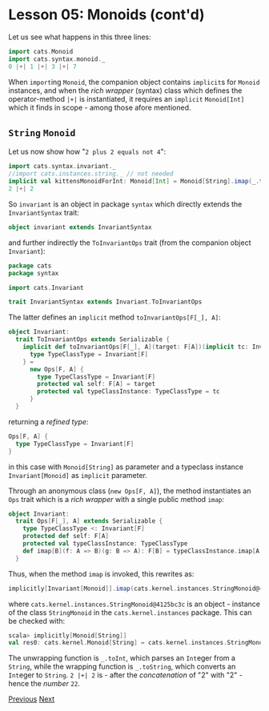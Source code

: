 Lesson 05: Monoids (cont'd)
===========================

Let us see what happens in this three lines:

```Scala
import cats.Monoid
import cats.syntax.monoid._
0 |+| 1 |+| 3 |+| 7
```

When `import`ing `Monoid`, the companion object contains `implicit`s for `Monoid` instances, and when the _rich wrapper_
(syntax) class which defines the operator-method `|+|` is instantiated, it requires an `implicit` `Monoid[Int]` which it
finds in scope - among those afore mentioned.

`String` `Monoid`
-----------------

Let us now show how "`2 plus 2 equals not 4`":

```Scala
import cats.syntax.invariant._
//import cats.instances.string._ // not needed
implicit val kittensMonoidForInt: Monoid[Int] = Monoid[String].imap(_.toInt)(_.toString)
2 |+| 2
```

So `invariant` is an object in package `syntax` which directly extends the `InvariantSyntax` trait:

```Scala
object invariant extends InvariantSyntax
```

and further indirectly the `ToInvariantOps` trait (from the companion object `Invariant`):

```Scala
package cats
package syntax

import cats.Invariant

trait InvariantSyntax extends Invariant.ToInvariantOps
```

The latter defines an `implicit` method `toInvariantOps[F[_], A]`:

```Scala
object Invariant:
  trait ToInvariantOps extends Serializable {
    implicit def toInvariantOps[F[_], A](target: F[A])(implicit tc: Invariant[F]): Ops[F, A] {
      type TypeClassType = Invariant[F]
    } =
      new Ops[F, A] {
        type TypeClassType = Invariant[F]
        protected val self: F[A] = target
        protected val typeClassInstance: TypeClassType = tc
      }
  }
```

returning a _refined type_:

```Scala
Ops[F, A] {
  type TypeClassType = Invariant[F]
}
```

in this case with `Monoid[String]` as parameter and a typeclass instance `Invariant[Monoid]` as `implicit` parameter.

Through an anonymous class (`new Ops[F, A]`), the method instantiates an `Ops` trait which is a _rich wrapper_ with a single
public method `imap`:

```Scala
object Invariant:
  trait Ops[F[_], A] extends Serializable {
    type TypeClassType <: Invariant[F]
    protected def self: F[A]
    protected val typeClassInstance: TypeClassType
    def imap[B](f: A => B)(g: B => A): F[B] = typeClassInstance.imap[A, B](self)(f)(g)
  }
```

Thus, when the method `imap` is invoked, this rewrites as:

```Scala
implicitly[Invariant[Monoid]].imap(cats.kernel.instances.StringMonoid@4125bc3c)(_.toInt)(_.toString)
```

where `cats.kernel.instances.StringMonoid@4125bc3c` is an object - instance of the class `StringMonoid` in the
`cats.kernel.instances` package. This can be checked with:

```scala
scala> implicitly[Monoid[String]]
val res0: cats.kernel.Monoid[String] = cats.kernel.instances.StringMonoid@4125bc3c
```

The unwrapping function is `_.toInt`, which parses an `Int`eger from a `String`, while the wrapping function is `_.toString`,
which converts an `Int`eger to `String`. `2 |+| 2` is - after the _concatenation_ of "2" with "2" - hence the _number_ `22`.

[Previous](https://github.com/sjbiaga/kittens/blob/main/monoid-2-list/README.md) [Next](https://github.com/sjbiaga/kittens/blob/main/monoid-4-resolve/README.md)
